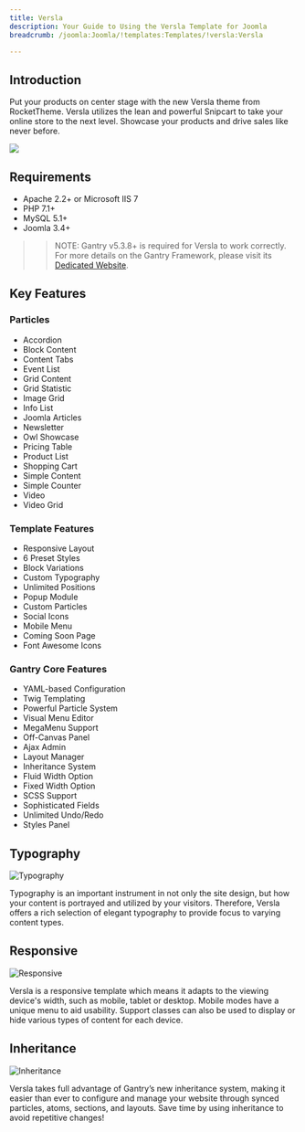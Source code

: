 ```yaml
---
title: Versla
description: Your Guide to Using the Versla Template for Joomla
breadcrumb: /joomla:Joomla/!templates:Templates/!versla:Versla

---
```


Introduction
-----

Put your products on center stage with the new Versla theme from RocketTheme. Versla utilizes the lean and powerful Snipcart to take your online store to the next level. Showcase your products and drive sales like never before.

![](assets/versla.jpeg)

Requirements
-----

* Apache 2.2+ or Microsoft IIS 7
* PHP 7.1+ 
* MySQL 5.1+
* Joomla 3.4+

>> NOTE: Gantry v5.3.8+ is required for Versla to work correctly. For more details on the Gantry Framework, please visit its [Dedicated Website](http://gantry.org).

Key Features
-----

### Particles
* Accordion
* Block Content
* Content Tabs
* Event List
* Grid Content
* Grid Statistic
* Image Grid
* Info List
* Joomla Articles
* Newsletter
* Owl Showcase
* Pricing Table
* Product List
* Shopping Cart
* Simple Content
* Simple Counter
* Video
* Video Grid 

### Template Features
* Responsive Layout
* 6 Preset Styles
* Block Variations
* Custom Typography
* Unlimited Positions
* Popup Module
* Custom Particles
* Social Icons
* Mobile Menu
* Coming Soon Page
* Font Awesome Icons 

### Gantry Core Features
* YAML-based Configuration
* Twig Templating
* Powerful Particle System
* Visual Menu Editor
* MegaMenu Support
* Off-Canvas Panel
* Ajax Admin
* Layout Manager
* Inheritance System
* Fluid Width Option
* Fixed Width Option
* SCSS Support
* Sophisticated Fields
* Unlimited Undo/Redo
* Styles Panel

## Typography

![Typography](ft-2.jpg)

Typography is an important instrument in not only the site design, but how your content is portrayed and utilized by your visitors. Therefore, Versla offers a rich selection of elegant typography to provide focus to varying content types.

## Responsive

![Responsive](ft-3.jpg)

Versla is a responsive template which means it adapts to the viewing device's width, such as mobile, tablet or desktop. Mobile modes have a unique menu to aid usability. Support classes can also be used to display or hide various types of content for each device.

## Inheritance

![Inheritance](ft-4.jpg)

Versla takes full advantage of Gantry’s new inheritance system, making it easier than ever to configure and manage your website through synced particles, atoms, sections, and layouts. Save time by using inheritance to avoid repetitive changes!
